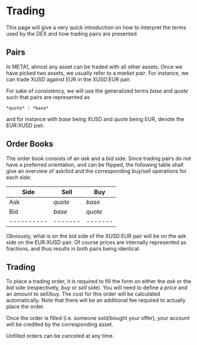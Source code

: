 # Trading

This page will give a very quick introduction on how to interpret the terms used
by the DEX and how trading pairs are presented.

## Pairs

In META1, almost any asset can be traded with all other assets. Once we have
picked two assets, we usually refer to a *market pair*. For instance, we can
trade XUSD against EUR in the XUSD:EUR pair.

For sake of consistency, we will use the generalized terms *base* and *quote*
such that pairs are represented as

    *quote* : *base*

and for instance with *base* being XUSD and *quote* being EUR, denote the EUR:XUSD
pair.

## Order Books

The order book consists of an *ask* and a *bid* side. Since trading pairs do not
have a preferred orientation, and can be flipped, the following table shall give
an overview of ask/bid and the corresponding buy/sell operations for each side:

| Side       | Sell    | Buy     | 
| ---------- | ------- | ------- |
| Ask        | *quote* | *base*  |
| Bid        | *base*  | *quote* |
| ---------- | ------- | ------- |

Obviously, what is on the bid side of the XUSD:EUR pair will be on the ask side
on the EUR:XUSD pair. Of course prices are internally represented as fractions,
and thus results in both pairs being identical.

## Trading

To place a trading order, it is required to fill the form on either the *ask* or
the *bid* side (respectively, *buy* or *sell* side). You will need to define
a *price* and an *amount* to sell/buy. The cost for this order will be
calculated automatically. Note that there will be an additional fee required to
actually place the order.

Once the order is filled (i.e. someone sold/bought your offer), your account
will be credited by the corresponding asset.

Unfilled orders can be canceled at any time.
